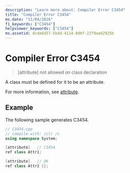 ```yaml
---
description: "Learn more about: Compiler Error C3454"
title: "Compiler Error C3454"
ms.date: "11/04/2016"
f1_keywords: ["C3454"]
helpviewer_keywords: ["C3454"]
ms.assetid: dc4e6d57-5b4d-4114-8d6f-22f9ae62925b
---
```

# Compiler Error C3454

> [attribute] not allowed on class declaration

A class must be defined for it to be an attribute.

For more information, see [attribute](../../windows/attributes/attribute.md).

## Example

The following sample generates C3454.

```cpp
// C3454.cpp
// compile with: /clr /c
using namespace System;

[attribute]   // C3454
ref class Attr1;

[attribute]   // OK
ref class Attr2 {};
```
